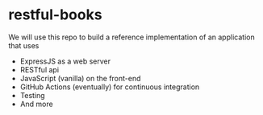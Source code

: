 # restful-books

We will use this repo to build a reference implementation of an application that uses  
- ExpressJS as a web server
- RESTful api
- JavaScript (vanilla) on the front-end
- GitHub Actions (eventually) for continuous integration
- Testing
- And more
